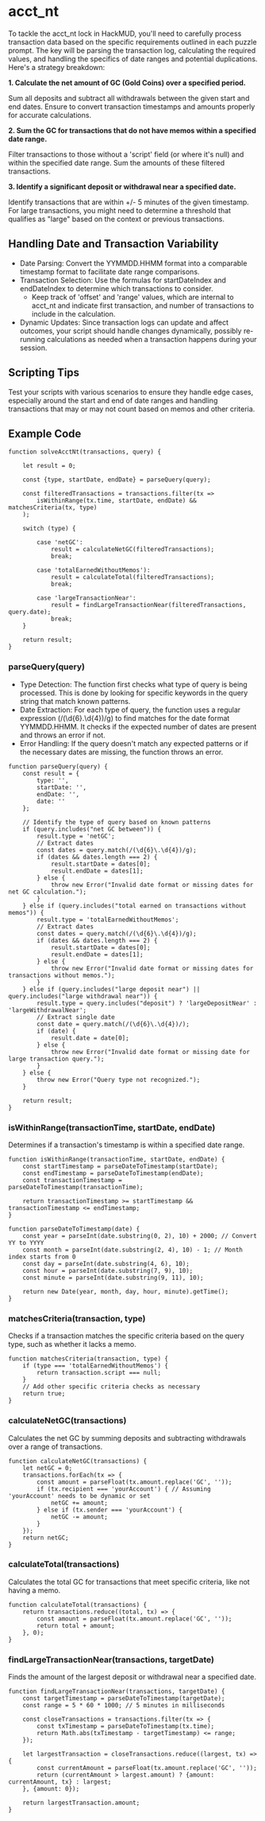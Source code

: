 # acct_nt

To tackle the acct_nt lock in HackMUD, you'll need to carefully process transaction data based on the specific requirements outlined in each puzzle prompt. 
The key will be parsing the transaction log, calculating the required values, and handling the specifics of date ranges and potential duplications.
Here's a strategy breakdown:

**1. Calculate the net amount of GC (Gold Coins) over a specified period.**

Sum all deposits and subtract all withdrawals between the given start and end dates. Ensure to convert transaction timestamps and amounts properly for accurate calculations.

**2. Sum the GC for transactions that do not have memos within a specified date range.**

Filter transactions to those without a 'script' field (or where it's null) and within the specified date range. Sum the amounts of these filtered transactions.

**3. Identify a significant deposit or withdrawal near a specified date.**

Identify transactions that are within +/- 5 minutes of the given timestamp. For large transactions, you might need to determine a threshold that qualifies as "large" based on the context or previous transactions.

## Handling Date and Transaction Variability

* Date Parsing: Convert the YYMMDD.HHMM format into a comparable timestamp format to facilitate date range comparisons.
* Transaction Selection: Use the formulas for startDateIndex and endDateIndex to determine which transactions to consider.
   * Keep track of 'offset' and 'range' values, which are internal to acct_nt and indicate first transaction, and number of transactions to include in the calculation.
* Dynamic Updates: Since transaction logs can update and affect outcomes, your script should handle changes dynamically, possibly re-running calculations as needed when a transaction happens during your session.

## Scripting Tips
Test your scripts with various scenarios to ensure they handle edge cases, especially around the start and end of date ranges and handling transactions that may or may not count based on memos and other criteria.

## Example Code
```
function solveAcctNt(transactions, query) {

    let result = 0;

    const {type, startDate, endDate} = parseQuery(query);

    const filteredTransactions = transactions.filter(tx => 
        isWithinRange(tx.time, startDate, endDate) && matchesCriteria(tx, type)
    );

    switch (type) {

        case 'netGC':
            result = calculateNetGC(filteredTransactions);
            break;
    
        case 'totalEarnedWithoutMemos'):
            result = calculateTotal(filteredTransactions);
            break;
    
        case 'largeTransactionNear':
            result = findLargeTransactionNear(filteredTransactions, query.date);
            break;
    }

    return result;
}
```
### parseQuery(query)
* Type Detection: The function first checks what type of query is being processed. This is done by looking for specific keywords in the query string that match known patterns.
* Date Extraction: For each type of query, the function uses a regular expression (/(\d{6}\.\d{4})/g) to find matches for the date format YYMMDD.HHMM. It checks if the expected number of dates are present and throws an error if not.
* Error Handling: If the query doesn't match any expected patterns or if the necessary dates are missing, the function throws an error. 
```
function parseQuery(query) {
    const result = {
        type: '',
        startDate: '',
        endDate: '',
        date: ''
    };

    // Identify the type of query based on known patterns
    if (query.includes("net GC between")) {
        result.type = 'netGC';
        // Extract dates
        const dates = query.match(/(\d{6}\.\d{4})/g);
        if (dates && dates.length === 2) {
            result.startDate = dates[0];
            result.endDate = dates[1];
        } else {
            throw new Error("Invalid date format or missing dates for net GC calculation.");
        }
    } else if (query.includes("total earned on transactions without memos")) {
        result.type = 'totalEarnedWithoutMemos';
        // Extract dates
        const dates = query.match(/(\d{6}\.\d{4})/g);
        if (dates && dates.length === 2) {
            result.startDate = dates[0];
            result.endDate = dates[1];
        } else {
            throw new Error("Invalid date format or missing dates for transactions without memos.");
        }
    } else if (query.includes("large deposit near") || query.includes("large withdrawal near")) {
        result.type = query.includes("deposit") ? 'largeDepositNear' : 'largeWithdrawalNear';
        // Extract single date
        const date = query.match(/(\d{6}\.\d{4})/);
        if (date) {
            result.date = date[0];
        } else {
            throw new Error("Invalid date format or missing date for large transaction query.");
        }
    } else {
        throw new Error("Query type not recognized.");
    }

    return result;
}
```
### isWithinRange(transactionTime, startDate, endDate)
Determines if a transaction's timestamp is within a specified date range.
```
function isWithinRange(transactionTime, startDate, endDate) {
    const startTimestamp = parseDateToTimestamp(startDate);
    const endTimestamp = parseDateToTimestamp(endDate);
    const transactionTimestamp = parseDateToTimestamp(transactionTime);

    return transactionTimestamp >= startTimestamp && transactionTimestamp <= endTimestamp;
}

function parseDateToTimestamp(date) {
    const year = parseInt(date.substring(0, 2), 10) + 2000; // Convert YY to YYYY
    const month = parseInt(date.substring(2, 4), 10) - 1; // Month index starts from 0
    const day = parseInt(date.substring(4, 6), 10);
    const hour = parseInt(date.substring(7, 9), 10);
    const minute = parseInt(date.substring(9, 11), 10);

    return new Date(year, month, day, hour, minute).getTime();
}
```
### matchesCriteria(transaction, type)
Checks if a transaction matches the specific criteria based on the query type, such as whether it lacks a memo.
```
function matchesCriteria(transaction, type) {
    if (type === 'totalEarnedWithoutMemos') {
        return transaction.script === null;
    }
    // Add other specific criteria checks as necessary
    return true;
}
```
### calculateNetGC(transactions) 
Calculates the net GC by summing deposits and subtracting withdrawals over a range of transactions.
```
function calculateNetGC(transactions) {
    let netGC = 0;
    transactions.forEach(tx => {
        const amount = parseFloat(tx.amount.replace('GC', ''));
        if (tx.recipient === 'yourAccount') { // Assuming 'yourAccount' needs to be dynamic or set
            netGC += amount;
        } else if (tx.sender === 'yourAccount') {
            netGC -= amount;
        }
    });
    return netGC;
}
```
### calculateTotal(transactions)
Calculates the total GC for transactions that meet specific criteria, like not having a memo.
```
function calculateTotal(transactions) {
    return transactions.reduce((total, tx) => {
        const amount = parseFloat(tx.amount.replace('GC', ''));
        return total + amount;
    }, 0);
}
```
### findLargeTransactionNear(transactions, targetDate)
Finds the amount of the largest deposit or withdrawal near a specified date.
```
function findLargeTransactionNear(transactions, targetDate) {
    const targetTimestamp = parseDateToTimestamp(targetDate);
    const range = 5 * 60 * 1000; // 5 minutes in milliseconds

    const closeTransactions = transactions.filter(tx => {
        const txTimestamp = parseDateToTimestamp(tx.time);
        return Math.abs(txTimestamp - targetTimestamp) <= range;
    });

    let largestTransaction = closeTransactions.reduce((largest, tx) => {
        const currentAmount = parseFloat(tx.amount.replace('GC', ''));
        return (currentAmount > largest.amount) ? {amount: currentAmount, tx} : largest;
    }, {amount: 0});

    return largestTransaction.amount;
}
````
